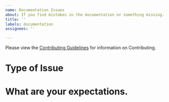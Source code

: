 ```yaml
---
name: Documentation Issues
about: If you find mistakes in the documentation or something missing.
title: ''
labels: documentation
assignees: ''

---
```

Please view the [Contributing Guidelines](https://github.com/Bluejee/Firefly_Synchronization/blob/main/CONTRIBUTING.md) for information on Contributing.

# Type of Issue
<!-- What is the Issue, is there some mistake in the documentation, or is the documentation you are looking for non existent.-->

# What are your expectations.
<!-- Where did you find the mistake? What are your possible suggestions or solutions? -->
<!-- Please Elaborate on what documentation the package is missing or lacking, Be as descriptive as possible. -->
